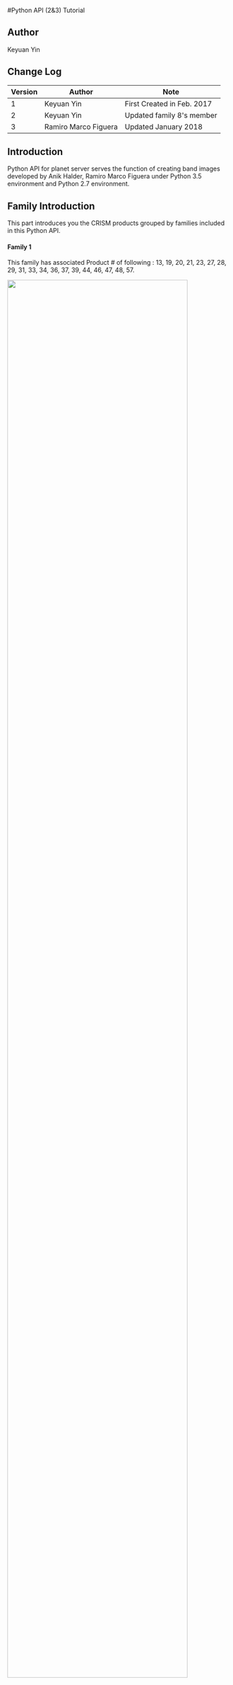 #Python API (2&3) Tutorial

## Author

Keyuan Yin

## Change Log

|Version|Author|Note|  
|---|---|---|
|1|Keyuan Yin|First Created in Feb. 2017|
|2|Keyuan Yin|Updated family 8's member|
|3|Ramiro Marco Figuera|Updated January 2018|

## Introduction

Python API for planet server serves the function of creating band images developed by Anik Halder, Ramiro Marco Figuera under Python 3.5 environment and Python 2.7 environment.  

## Family Introduction

This part introduces you the CRISM products grouped by families included in this Python API.  

#### Family 1

This family has associated Product # of following : 13, 19, 20, 21, 23, 27, 28, 29, 31, 33, 34, 36, 37, 39, 44, 46, 47, 48, 57.  

<img src="https://raw.githubusercontent.com/planetserver/ps2-documentation/master/user_documentation/images/fam1.png?token=AMI5Y18hJVTMzlGXncITzBZoRTpmD3xrks5aVga2wA%3D%3D" width="90%">  

#### Family 2

The formula goes as following:  

<img src="https://raw.githubusercontent.com/planetserver/ps2-documentation/master/user_documentation/images/fam2.png?token=AMI5Y18hJVTMzlGXncITzBZoRTpmD3xrks5aVga2wA%3D%3D" width="90%">

Associated members are MIN2200, MIN2250, MIN2295_2480 and MIN2345_2537

#### Family 3

Only one member in the list belongs to this family, BD1900_2.

<img src="https://raw.githubusercontent.com/planetserver/ps2-documentation/master/user_documentation/images/fam3.png?token=AMI5Y18hJVTMzlGXncITzBZoRTpmD3xrks5aVga2wA%3D%3D" width="90%">  

#### Family 4

R1330, R1080, R1506, R2529 and R3920 are family four. The formulation for family 4 is shown below.

<img src="https://raw.githubusercontent.com/planetserver/ps2-documentation/master/user_documentation/images/fam4.png?token=AMI5Y18hJVTMzlGXncITzBZoRTpmD3xrks5aVga2wA%3D%3D" width="90%">

#### Family 5

Family 5 has two members: IRR2 and IRR3.

<img src="https://raw.githubusercontent.com/planetserver/ps2-documentation/master/user_documentation/images/fam5.png?token=AMI5Y18hJVTMzlGXncITzBZoRTpmD3xrks5aVga2wA%3D%3D" width="90%">


#### Family 6

Family 6 has only one member BD3000.

<img src="https://raw.githubusercontent.com/planetserver/ps2-documentation/master/user_documentation/images/fam6.png?token=AMI5Y18hJVTMzlGXncITzBZoRTpmD3xrks5aVga2wA%3D%3D" width="90%">


#### Family 7

Family 7 has SINDEX2 and CINDEX2.

<img src="https://raw.githubusercontent.com/planetserver/ps2-documentation/master/user_documentation/images/fam7.png?token=AMI5Y18hJVTMzlGXncITzBZoRTpmD3xrks5aVga2wA%3D%3D" width="90%">


#### Family 8

Family 8 has ICER1_2 as one member. (it should be noted that ICER1_2 is listed after family 12)

<img src="https://raw.githubusercontent.com/planetserver/ps2-documentation/master/user_documentation/images/fam8.png?token=AMI5Y18hJVTMzlGXncITzBZoRTpmD3xrks5aVga2wA%3D%3D" width="90%">


#### Family 9

Family 9 has ISLOPE1 as only member.

<img src="https://raw.githubusercontent.com/planetserver/ps2-documentation/master/user_documentation/images/fam9.png?token=AMI5Y18hJVTMzlGXncITzBZoRTpmD3xrks5aVga2wA%3D%3D" width="90%">


#### Family 10

ICER2_2 is the only member in family 10.

<img src="https://raw.githubusercontent.com/planetserver/ps2-documentation/master/user_documentation/images/fam10.png?token=AMI5Y18hJVTMzlGXncITzBZoRTpmD3xrks5aVga2wA%3D%3D" width="90%">

An extra family 10 is created to compute the absolute parameter for product OLINDEX3

<img src="https://raw.githubusercontent.com/planetserver/ps2-documentation/master/user_documentation/images/fam10_extra.png?token=AMI5Y18hJVTMzlGXncITzBZoRTpmD3xrks5aVga2wA%3D%3D" width="90%">


#### Family 11

Family 11 has several members: D2200, D2300, BD1900r2.

<img src="https://raw.githubusercontent.com/planetserver/ps2-documentation/master/user_documentation/images/fam11.png?token=AMI5Y18hJVTMzlGXncITzBZoRTpmD3xrks5aVga2wA%3D%3D" width="90%">


#### Family 12

Family 12 has LCPINDEX2 and HCPINDEX2 as members.

<img src="https://raw.githubusercontent.com/planetserver/ps2-documentation/master/user_documentation/images/fam12.png?token=AMI5Y18hJVTMzlGXncITzBZoRTpmD3xrks5aVga2wA%3D%3D" width="90%">

### Family 13

Family 13 is only used to compute OLINDEX3.

<img src="https://raw.githubusercontent.com/planetserver/ps2-documentation/master/user_documentation/images/fam13.png?token=AMI5Y18hJVTMzlGXncITzBZoRTpmD3xrks5aVga2wA%3D%3D" width="90%">


## How to use it

### RGB combination
Scroll down to the interface shows you 'User input and analysed image'.  

<img src="https://raw.githubusercontent.com/planetserver/ps2-documentation/master/user_documentation/images/notebook_input.png?token=AMI5Y18hJVTMzlGXncITzBZoRTpmD3xrks5aVga2wA%3D%3D" width="90%">  

Choose r,g,b indices from following list (in this case we chose BD1900_2, MIN2200 and D2300 respectively) and the coverage name.

Run the interface 'User input and analysed image' and you should see output below the interface.  

<img src="https://raw.githubusercontent.com/planetserver/ps2-documentation/master/user_documentation/images/notebook_output.png?token=AMI5Y18hJVTMzlGXncITzBZoRTpmD3xrks5aVga2wA%3D%3D" width="90%">


In the method stated above, you should be able to get image by using this Python API for both 2.7 and 3.5 versions.

### Spectral Analysis tool

The spectral analysis tool on the notebook will show the spectra of a clicked point on the image. Please note that due to Jupyter's restrictions the cell is commented and needs to be uncommented in order to use it.

<img src="https://raw.githubusercontent.com/planetserver/ps2-documentation/master/user_documentation/images/notebook_spectra.png?token=AMI5Y18hJVTMzlGXncITzBZoRTpmD3xrks5aVga2wA%3D%3D" width="90%">


## Final Note

If there's any question regarding Python API or this tutorial, don't hesitate and leave a comment below the tutorial so that we can see and check how to deal with it.
